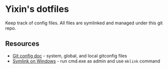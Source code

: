 # Yixin's dotfiles

Keep track of config files. All files are symlinked and managed under this git repo.

## Resources
* [Git config doc](https://git-scm.com/book/en/v2/Getting-Started-First-Time-Git-Setup) - system, global, and local gitconfig files
* [Symlink on Windows](https://github.com/git-for-windows/git/wiki/Symbolic-Links) - run cmd.exe as admin and use `mklink` command